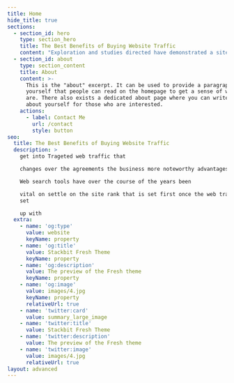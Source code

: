 ```yaml
---
title: Home
hide_title: true
sections:
  - section_id: hero
    type: section_hero
    title: The Best Benefits of Buying Website Traffic
    content: "Exploration and studies directed have demonstrated a site is\nviewed as fruitful on the off chance that it has high traffic as the high\ntraffic shows that there is a high traffic of clients on the site and the\ninternet based advertisers comprehend that when there is a high traffic on the\nsite implies that the quantity of expected deals is likewise higher. With the\nhigh traffic in the site, it can end up being a fascination of the web-based\npromoters who are place their adverts there and this is an extra type of\nrevenue for the site proprietors, further with the quantity of online clients\nbeing steady it implies that the organization site is additionally positioned on\nhuge stages and in the occasion an organization will get into [Trageted web traffic](https://www.targetedwebtraffic.com/) that\nchanges over the agreements the business more noteworthy advantages.\n\nWeb search tools have over the course of the years been\nvital on settle on the site rank that is set first once the web traffic is set\nup with Traffic Masters, the web crawlers are noted to be of more achievement\nwhen the sites they are positioning have high guests and this outcomes to the\nwebsite page being appraised high. Note with the site page being appraised high\nit implies that the deals are additionally higher as frequently the customers\nare drawn to a site that is evaluated high by the distinctive web indexes. It\nis fundamental to comprehend as prior showed the website pages that have high\ntraffic are an appreciation for the internet based publicists and the second\nadvantage for having them is that with the bigger number of the web-based\nadverts implies the page is profoundly positioned which is an extra reward for\nthe organization.\n\n\_\n\nIncredible accentuate been made a benefit noted with buying\na designated web traffic is that it conveys to explicit number of individuals\non the various items and administrations it offers, hence the organization can\ngive just the pertinent data that is needed for the significant clients. The\norganization can have the option to keep an eye on their presentation on the\nlookout in case they can arrive at their objective by imparting to the\nparticular individuals in the organization, in case of a low turnout of the\ndesignated clients the organization is then offered a chance to correct its\nways of guaranteeing it arrives at the designated clients. At long last to\naccentuate an advantage that is noted with a high traffic is that it gives the\norganization the certainty that it is making the best choice in the market\nwhich the organization can use to guarantee it imparts adequately to the\nfinancial backers and different partners on their significance to the portion\nof the overall industry. Look at <https://www.targetedwebtraffic.com/>\n\n\_\n\nAt <https://www.youtube.com/watch?v=qEnTZbMkNc4> you could discover other related stories.![](https://www.targetedwebtraffic.com/wp-content/uploads/2021/01/Our-Platform-Network.png)\n"
  - section_id: about
    type: section_content
    title: About
    content: >-
      This is the "about" excerpt. It can be used to provide a paragraph about
      yourself that people can read on the homepage to get a sense of who you
      are. There also exists a dedicated about page where you can write more
      about yourself for those who are interested.
    actions:
      - label: Contact Me
        url: /contact
        style: button
seo:
  title: The Best Benefits of Buying Website Traffic
  description: >
    get into Trageted web traffic that

    changes over the agreements the business more noteworthy advantages.

    Web search tools have over the course of the years been

    vital on settle on the site rank that is set first once the web traffic is
    set

    up with
  extra:
    - name: 'og:type'
      value: website
      keyName: property
    - name: 'og:title'
      value: Stackbit Fresh Theme
      keyName: property
    - name: 'og:description'
      value: The preview of the Fresh theme
      keyName: property
    - name: 'og:image'
      value: images/4.jpg
      keyName: property
      relativeUrl: true
    - name: 'twitter:card'
      value: summary_large_image
    - name: 'twitter:title'
      value: Stackbit Fresh Theme
    - name: 'twitter:description'
      value: The preview of the Fresh theme
    - name: 'twitter:image'
      value: images/4.jpg
      relativeUrl: true
layout: advanced
---
```

